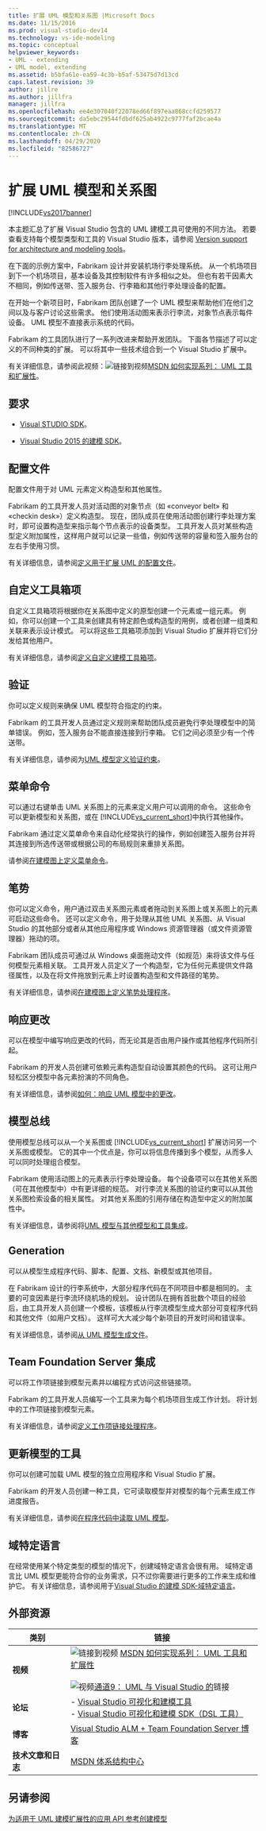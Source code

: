 ```yaml
---
title: 扩展 UML 模型和关系图 |Microsoft Docs
ms.date: 11/15/2016
ms.prod: visual-studio-dev14
ms.technology: vs-ide-modeling
ms.topic: conceptual
helpviewer_keywords:
- UML - extending
- UML model, extending
ms.assetid: b5bfa61e-ea59-4c3b-b5af-53475d7d13cd
caps.latest.revision: 39
author: jillre
ms.author: jillfra
manager: jillfra
ms.openlocfilehash: ee4e307040f22078ed66f897eaa868ccfd259577
ms.sourcegitcommit: da5ebc29544fdbdf625ab4922c9777faf2bcae4a
ms.translationtype: MT
ms.contentlocale: zh-CN
ms.lasthandoff: 04/29/2020
ms.locfileid: "82586727"
---
```

# <a name="extend-uml-models-and-diagrams"></a>扩展 UML 模型和关系图
[!INCLUDE[vs2017banner](../includes/vs2017banner.md)]

本主题汇总了扩展 Visual Studio 包含的 UML 建模工具可使用的不同方法。 若要查看支持每个模型类型和工具的 Visual Studio 版本，请参阅 [Version support for architecture and modeling tools](../modeling/what-s-new-for-design-in-visual-studio.md#VersionSupport)。

 在下面的示例方案中，Fabrikam 设计并安装机场行李处理系统。 从一个机场项目到下一个机场项目，基本设备及其控制软件有许多相似之处。 但也有若干因素大不相同，例如传送带、签入服务台、行李箱和其他行李处理设备的配置。

 在开始一个新项目时，Fabrikam 团队创建了一个 UML 模型来帮助他们在他们之间以及与客户讨论这些需求。 他们使用活动图来表示行李流，对象节点表示每件设备。 UML 模型不直接表示系统的代码。

 Fabrikam 的工具团队进行了一系列改进来帮助开发团队。 下面各节描述了可以定义的不同种类的扩展。 可以将其中一些技术组合到一个 Visual Studio 扩展中。

 有关详细信息，请参阅此视频：![链接到视频](../data-tools/media/playvideo.gif "PlayVideo")[MSDN 如何实现系列： UML 工具和扩展性](https://msdn.microsoft.com/vstudio/ff859492)。

## <a name="requirements"></a><a name="Requirements"></a> 要求

- [Visual STUDIO SDK](../extensibility/visual-studio-sdk.md)。

- [Visual Studio 2015 的建模 SDK](https://www.microsoft.com/download/details.aspx?id=48148)。

## <a name="profiles"></a>配置文件
 配置文件用于对 UML 元素定义构造型和其他属性。

 Fabrikam 的工具开发人员对活动图的对象节点（如 «conveyor belt» 和 «checkin desk»）定义构造型。 现在，团队成员在使用活动图创建行李处理方案时，即可设置构造型来指示每个节点表示的设备类型。 工具开发人员对某些构造型定义附加属性，这样用户就可以记录一些值，例如传送带的容量和签入服务台的左右手使用习惯。

 有关详细信息，请参阅[定义用于扩展 UML 的配置文件](../modeling/define-a-profile-to-extend-uml.md)。

## <a name="custom-toolbox-items"></a>自定义工具箱项
 自定义工具箱项将根据你在关系图中定义的原型创建一个元素或一组元素。 例如，你可以创建一个工具来创建具有特定颜色或构造型的用例，或者创建一组类和关联来表示设计模式。 可以将这些工具箱项添加到 Visual Studio 扩展并将它们分发给其他用户。

 有关详细信息，请参阅[定义自定义建模工具箱项](../modeling/define-a-custom-modeling-toolbox-item.md)。

## <a name="validation"></a>验证
 你可以定义规则来确保 UML 模型符合指定的约束。

 Fabrikam 的工具开发人员通过定义规则来帮助团队成员避免行李处理模型中的简单错误。 例如，签入服务台不能直接连接到行李箱。 它们之间必须至少有一个传送带。

 有关详细信息，请参阅为[UML 模型定义验证约束](../modeling/define-validation-constraints-for-uml-models.md)。

## <a name="menu-commands"></a>菜单命令
 可以通过右键单击 UML 关系图上的元素来定义用户可以调用的命令。 这些命令可以更新模型和关系图，或在 [!INCLUDE[vs_current_short](../includes/vs-current-short-md.md)]中执行其他操作。

 Fabrikam 通过定义菜单命令来自动化经常执行的操作，例如创建签入服务台并将其连接到所选传送带或根据公司的布局规则来重排关系图。

 请参阅[在建模图上定义菜单命令](../modeling/define-a-menu-command-on-a-modeling-diagram.md)。

## <a name="gestures"></a>笔势
 你可以定义命令，用户通过双击关系图元素或者拖动到关系图上或关系图上的元素可启动这些命令。 还可以定义命令，用于处理从其他 UML 关系图、从 Visual Studio 的其他部分或者从其他应用程序或 Windows 资源管理器（或文件资源管理器）拖动的项。

 Fabrikam 团队成员可通过从 Windows 桌面拖动文件（如规范）来将该文件与任何模型元素相关联。 工具开发人员定义了一个构造型，它为任何元素提供文件路径属性，以及在将文件拖放到元素上时设置构造型和文件路径的笔势。

 有关详细信息，请参阅[在建模图上定义笔势处理程序](../modeling/define-a-gesture-handler-on-a-modeling-diagram.md)。

## <a name="responding-to-changes"></a>响应更改
 可以在模型中编写响应更改的代码，而无论其是否由用户操作或其他程序代码所引起。

 Fabrikam 的开发人员创建可依赖元素构造型自动设置其颜色的代码。 这可让用户轻松区分模型中各元素扮演的不同角色。

 有关详细信息，请参阅[如何：响应 UML 模型中的更改](../misc/how-to-respond-to-changes-in-a-uml-model.md)。

## <a name="model-bus"></a>模型总线
 使用模型总线可以从一个关系图或 [!INCLUDE[vs_current_short](../includes/vs-current-short-md.md)] 扩展访问另一个关系图或模型。 它的其中一个优点是，你可以将信息传播到多个模型，从而多人可以同时处理组合模型。

 Fabrikam 使用活动图上的元素表示行李处理设备。 每个设备项可以在其他关系图（可在其他模型中）中有更详细的规范。 对行李流关系图的验证约束可以从其他关系图检索设备的相关属性。 对其他关系图的引用存储在构造型中定义的附加属性中。

 有关详细信息，请参阅将[UML 模型与其他模型和工具集成](../modeling/integrate-uml-models-with-other-models-and-tools.md)。

## <a name="generation"></a>Generation
 可以从模型生成程序代码、脚本、配置、文档、新模型或其他项目。

 在 Fabrikam 设计的行李系统中，大部分程序代码在不同项目中都是相同的。 主要的可变因素是行李流环绕机场的规划。 设计团队在拥有首批数个项目的经验后，由工具开发人员创建一个模板，该模板从行李流模型生成大部分可变程序代码和其他文件（如用户文档）。 这样可大大减少每个新项目的开发时间和错误率。

 有关详细信息，请参阅[从 UML 模型生成文件](../modeling/generate-files-from-a-uml-model.md)。

## <a name="team-foundation-server-integration"></a>Team Foundation Server 集成
 可以将工作项链接到模型元素并以编程方式访问这些链接项。

 Fabrikam 的工具开发人员编写一个工具来为每个机场项目生成工作计划。 将计划中的工作项链接到模型元素。

 有关详细信息，请参阅[定义工作项链接处理程序](../modeling/define-a-work-item-link-handler.md)。

## <a name="tools-that-update-models"></a>更新模型的工具
 你可以创建可加载 UML 模型的独立应用程序和 Visual Studio 扩展。

 Fabrikam 的开发人员创建一种工具，它可读取模型并对模型的每个元素生成工作进度报告。

 有关详细信息，请参阅[在程序代码中读取 UML 模型](../modeling/read-a-uml-model-in-program-code.md)。

## <a name="domain-specific-languages"></a>域特定语言
 在经常使用某个特定类型的模型的情况下，创建域特定语言会很有用。 域特定语言比 UML 模型更能符合你的业务需求，只不过你需要进行更多的工作来生成和维护它。 有关详细信息，请参阅用于[Visual Studio 的建模 SDK-域特定语言](../modeling/modeling-sdk-for-visual-studio-domain-specific-languages.md)。

## <a name="external-resources"></a>外部资源

|**类别**|**链接**|
|------------------|---------------|
|**视频**|![链接到视频](../data-tools/media/playvideo.gif "PlayVideo") [MSDN 如何实现系列： UML 工具和扩展性](https://msdn.microsoft.com/vstudio/ff859492)<br /><br /> ![视频](../data-tools/media/playvideo.gif "PlayVideo")[通道9： UML 与 Visual Studio 的](https://channel9.msdn.com/posts/clinted/)链接|
|**论坛**|-   [Visual Studio 可视化和建模工具](https://social.msdn.microsoft.com/Forums/en-US/home?forum=vsarch)<br />-   [Visual Studio 可视化和建模 SDK（DSL 工具）](https://social.msdn.microsoft.com/Forums/home?forum=dslvsarchx)|
|**博客**|[Visual Studio ALM + Team Foundation Server 博客](https://devblogs.microsoft.com/devops/welcome-to-the-visual-studio-alm-team-foundation-server-blog/)|
|**技术文章和日志**|[MSDN 体系结构中心](https://msdn.microsoft.com/architecture/default.aspx)|

## <a name="see-also"></a>另请参阅
 [为适用于 UML 建模扩展性的应用 API 参考](../modeling/api-reference-for-uml-modeling-extensibility.md)[创建模型](../modeling/create-models-for-your-app.md)
